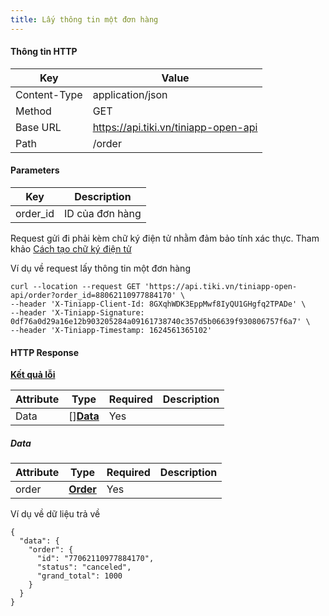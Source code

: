 ```yaml
---
title: Lấy thông tin một đơn hàng
---
```


#### Thông tin HTTP

| Key          | Value                                |
| ------------ | ------------------------------------ |
| Content-Type | application/json                     |
| Method       | GET                                  |
| Base URL     | https://api.tiki.vn/tiniapp-open-api |
| Path         | /order                               |

#### Parameters

| Key      | Description     |
| -------- | --------------- |
| order_id | ID của đơn hàng |

Request gửi đi phải kèm chữ ký điện tử nhằm đảm bảo tính xác thực. Tham khảo [Cách tạo chữ ký điện tử](../calculate-signature.md)

Ví dụ về request lấy thông tin một đơn hàng

```
curl --location --request GET 'https://api.tiki.vn/tiniapp-open-api/order?order_id=88062110977884170' \
--header 'X-Tiniapp-Client-Id: 8GXqhWDK3EppMwf8IyQU1GHgfq2TPADe' \
--header 'X-Tiniapp-Signature: 0df76a0d29a16e12b903205284a09161738740c357d5b06639f930806757f6a7' \
--header 'X-Tiniapp-Timestamp: 1624561365102'
```

#### HTTP Response

[**Kết quả lỗi**](error-code)

| Attribute | Type                | Required | Description |
| --------- | ------------------- | -------- | ----------- |
| Data      | []**[Data](#data)** | Yes      |             |

##### Data
| Attribute | Type                            | Required | Description |
| --------- | ------------------------------- | -------- | ----------- |
| order     | **[Order](create-order#order)** | Yes      |             |

Ví dụ về dữ liệu trả về

```
{
  "data": {
    "order": {
      "id": "77062110977884170",
      "status": "canceled",
      "grand_total": 1000
    }
  }
}
```